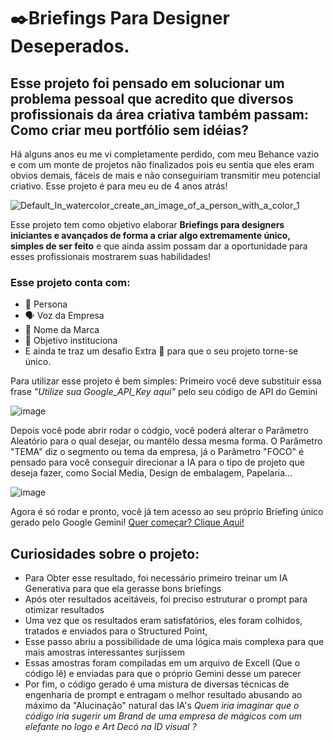# ✒️Briefings Para Designer Deseperados.
## Esse projeto foi pensado em solucionar um problema pessoal que acredito que diversos profissionais da área criativa também passam: Como criar meu portfólio sem idéias?

Há alguns anos eu me vi completamente perdido, com meu Behance vazio e com um monte de projetos não finalizados pois eu sentia que eles eram obvios demais, fáceis de mais e não conseguiriam transmitir meu potencial criativo. Esse projeto é para meu eu de 4 anos atrás!

![Default_In_watercolor_create_an_image_of_a_person_with_a_color_1](https://github.com/Vulpardi/Projeto_Alura/assets/169551247/1326c825-5530-44e3-a3ae-a36a50047eaf)

Esse projeto tem como objetivo elaborar **Briefings para designers iniciantes e avançados de forma a criar algo extremamente único, simples de ser feito** e que ainda assim possam dar a oportunidade para esses profissionais mostrarem suas habilidades!

### Esse projeto conta com: ###
+ 🧒 Persona <ENTER>
+ 🗣️ Voz da Empresa
+ 🌟 Nome da Marca
+ 🏁 Objetivo instituciona
+ E ainda te traz um desafio Extra 🥇 para que o seu projeto torne-se único.

Para utilizar esse projeto é bem simples:
Primeiro você deve substituir essa frase *"Utilize sua Google_API_Key aqui"* pelo seu código de API do Gemini

![image](https://github.com/Vulpardi/Projeto_Alura/assets/169551247/5708de18-ecc5-4b7a-9d3d-4b16e6276667)

Depois você pode abrir rodar o códgio, você poderá alterar o Parâmetro Aleatório para o qual desejar, ou mantêlo dessa mesma forma. O Parâmetro "TEMA" diz o segmento ou tema da empresa, já o Parâmetro "FOCO" é pensado para você conseguir direcionar a IA para o tipo de projeto que deseja fazer, como Social Media, Design de embalagem, Papelaria...

![image](https://github.com/Vulpardi/Projeto_Alura/assets/169551247/bba028a9-2f43-4bd9-8797-c0c0d9586493)


Agora é só rodar e pronto, você já tem acesso ao seu próprio Briefing único gerado pelo Google Gemini!
[Quer começar? Clique Aqui!](https://github.com/Vulpardi/Projeto_Alura/blob/main/Briefing_Design.ipynb)


## Curiosidades sobre o projeto:
+ Para Obter esse resultado, foi necessário primeiro treinar um IA Generativa para que ela gerasse bons briefings
+ Após oter resultados aceitáveis, foi preciso estruturar o prompt para otimizar resultados
+ Uma vez que os resultados eram satisfatórios, eles foram colhidos, tratados e enviados para o Structured Point,
+ Esse passo abriu a possibilidade de uma lógica mais complexa para que mais amostras interessantes surjissem
+ Essas amostras foram compiladas em um arquivo de Excell (Que o código lê) e enviadas para que o próprio Gemini desse um parecer
+ Por fim, o código gerado é uma mistura de diversas técnicas de engenharia de prompt e entragam o melhor resultado abusando ao máximo da "Alucinação" natural das IA's
_Quem iria imaginar que o código iria sugerir um Brand de uma empresa de mágicos com um elefante no logo e Art Decó na ID visual ?_
